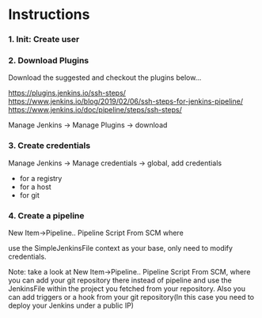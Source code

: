 # Instructions

### 1. Init: Create user

### 2. Download Plugins
Download the suggested and
checkout the plugins below...

https://plugins.jenkins.io/ssh-steps/   
https://www.jenkins.io/blog/2019/02/06/ssh-steps-for-jenkins-pipeline/
https://www.jenkins.io/doc/pipeline/steps/ssh-steps/

Manage Jenkins -> Manage Plugins -> download

### 3. Create credentials
Manage Jenkins -> Manage credentials -> global, add credentials
- for a registry
- for a host
- for git

### 4. Create a pipeline
New Item->Pipeline.. Pipeline Script From SCM where

use the SimpleJenkinsFile context as your base, only need to modify credentials.

Note: take a look at New Item->Pipeline.. Pipeline Script From SCM,  where
you can add your git repository there instead of pipeline and use the JenkinsFile within the project you fetched from your repository. Also you can add triggers or a hook from your git repository(In this case you need to deploy your Jenkins under a public IP)
